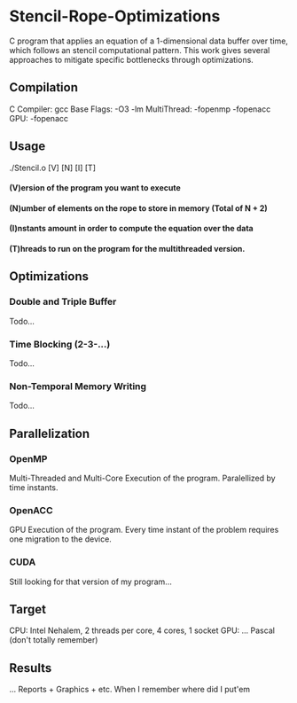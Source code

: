# Stencil-Rope-Optimizations
C program that applies an equation of a 1-dimensional data buffer over time, which follows an stencil computational pattern. This work gives several approaches to mitigate specific bottlenecks through optimizations.

## Compilation
C Compiler: gcc
Base Flags: -O3 -lm
MultiThread: -fopenmp -fopenacc
GPU: -fopenacc
## Usage
./Stencil.o [V] [N] [I] [T]
#### (V)ersion of the program you want to execute
#### (N)umber of elements on the rope to store in memory (Total of N + 2)
#### (I)nstants amount in order to compute the equation over the data
#### (T)hreads to run on the program for the multithreaded version.

## Optimizations
### Double and Triple Buffer
Todo...
### Time Blocking (2-3-...)
Todo...
### Non-Temporal Memory Writing  
Todo...

## Parallelization
### OpenMP
Multi-Threaded and Multi-Core Execution of the program. Paralellized by time instants.
### OpenACC
GPU Execution of the program. Every time instant of the problem requires one migration to the device.
### CUDA
Still looking for that version of my program...

## Target
CPU: Intel Nehalem, 2 threads per core, 4 cores, 1 socket 
GPU: ... Pascal (don't totally remember)

## Results
... Reports + Graphics + etc. When I remember where did I put'em
